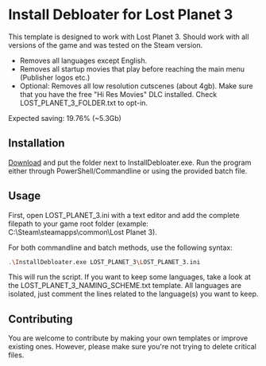 # Install Debloater for Lost Planet 3

This template is designed to work with Lost Planet 3. Should work with all versions of the game and was tested on the Steam version. 
- Removes all languages except English.
- Removes all startup movies that play before reaching the main menu (Publisher logos etc.)
- Optional: Removes all low resolution cutscenes (about 4gb). Make sure that you have the free "Hi Res Movies" DLC installed. Check LOST_PLANET_3_FOLDER.txt to opt-in.

Expected saving: 19.76% (~5.3Gb)

## Installation

[Download](https://github.com/neatodev/InstallDebloater/blob/main/templates/LOST_PLANET_3/LOST_PLANET_3.zip) and put the folder next to InstallDebloater.exe. Run the program either through PowerShell/Commandline or using the provided batch file.

## Usage

First, open LOST_PLANET_3.ini with a text editor and add the complete filepath to your game root folder (example: C:\Steam\steamapps\common\Lost Planet 3).

For both commandline and batch methods, use the following syntax:

```bash
.\InstallDebloater.exe LOST_PLANET_3\LOST_PLANET_3.ini
```
This will run the script.
If you want to keep some languages, take a look at the LOST_PLANET_3_NAMING_SCHEME.txt template. All languages are isolated, just comment the lines related to the language(s) you want to keep. 

## Contributing
You are welcome to contribute by making your own templates or improve existing ones. However, please make sure you're not trying to delete critical files. 